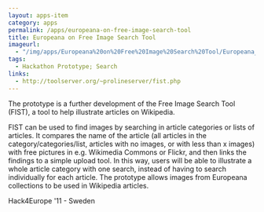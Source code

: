 ```yaml
---
layout: apps-item
category: apps
permalink: /apps/europeana-on-free-image-search-tool
title: Europeana on Free Image Search Tool
imageurl:
  - "/img/apps/Europeana%20on%20Free%20Image%20Search%20Tool/Europeana_on_Free_Image_Search_Tool.png"
tags:
  - Hackathon Prototype; Search
links:
  - http://toolserver.org/~prolineserver/fist.php
---
```


The prototype is a further development of the Free Image Search Tool (FIST), a tool to help illustrate articles on Wikipedia.

FIST can be used to find images by searching in article categories or lists of articles. It compares the name of the article (all articles in the category/categories/list, articles with no images, or with less than x images) with free pictures in e.g. Wikimedia Commons or Flickr, and then links the findings to a simple upload tool. In this way, users will be able to illustrate a whole article category with one search, instead of having to search individually for each article. The prototype allows images from Europeana collections to be used in Wikipedia articles.

 Hack4Europe '11 - Sweden
